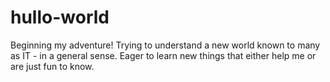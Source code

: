 # hullo-world
Beginning my adventure!
Trying to understand a new world known to many as IT - in a general sense. Eager to learn new things that either help me or are just fun to know. 
